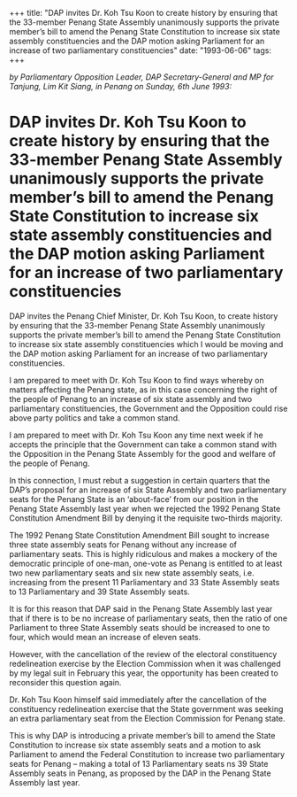 +++ 
title: "DAP invites Dr. Koh Tsu Koon to create history by ensuring that the 33-member Penang State Assembly unanimously supports the private member’s bill to amend the Penang State Constitution to increase six state assembly constituencies and the DAP motion asking Parliament for an increase of two parliamentary constituencies"
date: "1993-06-06"
tags:
+++

_by Parliamentary Opposition Leader, DAP Secretary-General and MP for Tanjung, Lim Kit Siang, in Penang on Sunday, 6th June 1993:_

# DAP invites Dr. Koh Tsu Koon to create history by ensuring that the 33-member Penang State Assembly unanimously supports the private member’s bill to amend the Penang State Constitution to increase six state assembly constituencies and the DAP motion asking Parliament for an increase of two parliamentary constituencies

DAP invites the Penang Chief Minister, Dr. Koh Tsu Koon, to create history by ensuring that the 33-member Penang State Assembly unanimously supports the private member’s bill to amend the Penang State Constitution to increase six state assembly constituencies which I would be moving and the DAP motion asking Parliament for an increase of two parliamentary constituencies.</u>

I am prepared to meet with Dr. Koh Tsu Koon to find ways whereby on matters affecting the Penang state, as in this case concerning the right of the people of Penang to an increase of six state assembly and two parliamentary constituencies, the Government and the Opposition could rise above party politics and take a common stand.

I am prepared to meet with Dr. Koh Tsu Koon any time next week if he accepts the principle that the Government can take a common stand with the Opposition in the Penang State Assembly for the good and welfare of the people of Penang.

In this connection, I must rebut a suggestion in certain quarters that the DAP’s proposal for an increase of six State Assembly and two parliamentary seats for the Penang State is an ‘about-face’ from our position in the Penang State Assembly last year when we rejected the 1992 Penang State Constitution Amendment Bill by denying it the requisite two-thirds majority.

The 1992 Penang State Constitution Amendment Bill sought to increase three state assembly seats for Penang without any increase of parliamentary seats. This is highly ridiculous and makes a mockery of the democratic principle of one-man, one-vote as Penang is entitled to at least two new parliamentary seats and six new state assembly seats, i.e. increasing from the present 11 Parliamentary and 33 State Assembly seats to 13 Parliamentary and 39 State Assembly seats.

It is for this reason that DAP said in the Penang State Assembly last year that if there is to be no increase of parliamentary seats, then the ratio of one Parliament to three State Assembly seats should be increased to one to four, which would mean an increase of eleven seats.

However, with the cancellation of the review of the electoral constituency redelineation exercise by the Election Commission when it was challenged by my legal suit in February this year, the opportunity has been created to reconsider this question again.

Dr. Koh Tsu Koon himself said immediately after the cancellation of the constituency redelineation exercise that the State government was seeking an extra parliamentary seat from the Election Commission for Penang state.

This is why DAP is introducing a private member’s bill to amend the State Constitution to increase six state assembly seats and a motion to ask Parliament to amend the Federal Constitution to increase two parliamentary seats for Penang – making a total of 13 Parliamentary seats ns 39 State Assembly seats in Penang, as proposed by the DAP in the Penang State Assembly last year.
 
